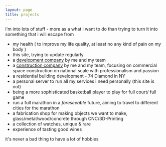 ```yaml
---
layout: page
title: projects
---
```

i'm into lots of stuff - more as a what i want to do than trying to turn it into something that i will escape from

- my health ( to improve my life quality, at least no any kind of pain on my body )
- this site, trying to update regularly
- a [development company](https://defineny.com) by me and my team
- a [construction company](https://dfncontracting.com) by me and my team, focusing on commercial space construction on national scale with professionalism and passion
- a residential building development - 74 Diamond in NY
- a personal server to run all my services i need personally (this site is not)
- being a more sophisticated basketball player to play for full court/ full game
- run a full marathon in a *foreseeable* future, aiming to travel to different cities for the marathon
- a fabrication shop for making objects we want to make, glass/metal/wood/concrete through CNC/3D-Printing
- a collection of watches, unique & rare
- experience of tasting good wines

it's never a bad thing to have a lot of hobbies